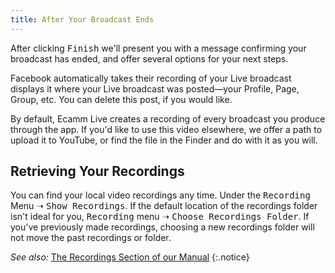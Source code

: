 ```yaml
---
title: After Your Broadcast Ends
---
```


After clicking <samp class="blue">Finish</samp> we'll present you with a message confirming your broadcast has ended, and offer several options for your next steps.

Facebook automatically takes their recording of your Live broadcast displays it where your Live broadcast was posted—your Profile, Page, Group, etc. You can delete this post, if you would like.

By default, Ecamm Live creates a recording of every broadcast you produce through the app. If you'd like to use this video elsewhere, we offer a path to upload it to YouTube, or find the file in the Finder and do with it as you will.

## Retrieving Your Recordings

You can find your local video recordings any time. Under the <samp>Recording</samp> Menu ➝ <samp>Show Recordings</samp>. If the default location of the recordings folder isn't ideal for you, <samp>Recording</samp> menu ➝ <samp>Choose Recordings Folder</samp>. If you've previously made recordings, choosing a new recordings folder will not move the past recordings or folder.

_See also:_ [The Recordings Section of our Manual](/ecamm-live-manual/012-recording-your-broadcasts)
{:.notice}